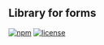 ## Library for forms

[![npm](https://img.shields.io/npm/v/dk-react-mobx-config-form)](https://www.npmjs.com/package/dk-react-mobx-config-form)
[![license](https://img.shields.io/npm/l/dk-react-mobx-config-form)](https://github.com/dkazakov8/dk-framework/blob/master/packages/react-mobx-config-form/LICENSE)
